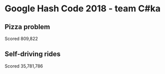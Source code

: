 # Google Hash Code 2018 - team C#ka

## Pizza problem
Scored 809,822 

## Self-driving rides
Scored 35,781,786
